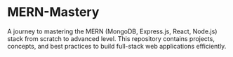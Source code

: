 # MERN-Mastery
A journey to mastering the MERN (MongoDB, Express.js, React, Node.js) stack from scratch to advanced level. This repository contains projects, concepts, and best practices to build full-stack web applications efficiently.
